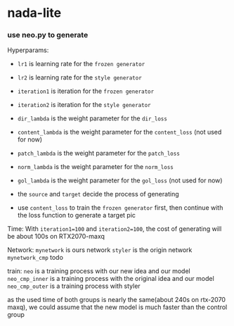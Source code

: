 # nada-lite

### use neo.py to generate

Hyperparams:

* `lr1` is learning rate for the `frozen generator`
* `lr2` is learning rate for the `style generator`
* `iteration1` is iteration for the `frozen generator`
* `iteration2` is iteration for the `style generator`
* `dir_lambda` is the weight parameter for the `dir_loss`
* `content_lambda` is the weight parameter for the `content_loss` (not used for now)
* `patch_lambda` is the weight parameter for the `patch_loss`
* `norm_lambda` is the weight parameter for the `norm_loss`
* `gol_lambda` is the weight parameter for the `gol_loss` (not used for now) 


* the `source` and `target` decide the process of generating
* use `content_loss` to train the `frozen generator` first, then continue with the loss function to generate a target pic 

Time:
With `iteration1=100` and `iteration2=100`, the cost of generating will be about 100s on RTX2070-maxq

Network:
`mynetwork` is ours network
`styler` is the origin network
`mynetwork_cmp` todo

train:
`neo` is a training process with our new idea and our model
`neo_cmp_inner` is a training process with the original idea and our model
`neo_cmp_outer` is a training process with styler



as the used time of both groups is nearly the same(about 240s on rtx-2070 maxq), we could assume that the new model is much faster than the control group
